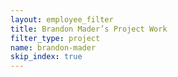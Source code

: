 ```yaml
---
layout: employee_filter
title: Brandon Mader’s Project Work
filter_type: project
name: brandon-mader
skip_index: true
---
```

